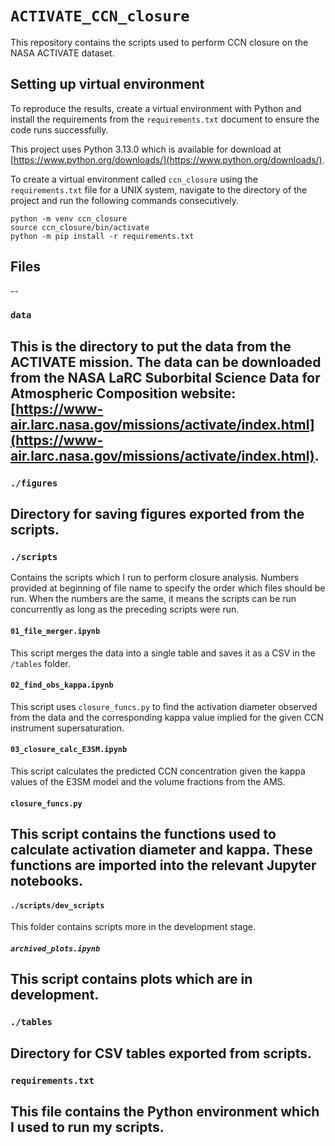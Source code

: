 # `ACTIVATE_CCN_closure`

This repository contains the scripts used to perform CCN closure on the NASA ACTIVATE dataset.

## Setting up virtual environment

To reproduce the results, create a virtual environment with Python and install the requirements from the `requirements.txt` document to ensure the code runs successfully.

This project uses Python 3.13.0 which is available for download at [https://www.python.org/downloads/](https://www.python.org/downloads/).

To create a virtual environment called `ccn_closure` using the `requirements.txt` file for a UNIX system, navigate to the directory of the project and run the following commands consecutively.

```
python -m venv ccn_closure
source ccn_closure/bin/activate
python -m pip install -r requirements.txt
```

## Files
--
### `data`

This is the directory to put the data from the ACTIVATE mission. The data can be downloaded from the NASA LaRC Suborbital Science Data for Atmospheric Composition website: [https://www-air.larc.nasa.gov/missions/activate/index.html](https://www-air.larc.nasa.gov/missions/activate/index.html).
--
### `./figures`

Directory for saving figures exported from the scripts.
--
### `./scripts`

Contains the scripts which I run to perform closure analysis. Numbers provided at beginning of file name to specify the order which files should be run. When the numbers are the same, it means the scripts can be run concurrently as long as the preceding scripts were run.

#### `01_file_merger.ipynb`

This script merges the data into a single table and saves it as a CSV in the `/tables` folder.

#### `02_find_obs_kappa.ipynb`

This script uses `closure_funcs.py` to find the activation diameter observed from the data and the corresponding kappa value implied for the given CCN instrument supersaturation.

#### `03_closure_calc_E3SM.ipynb`

This script calculates the predicted CCN concentration given the kappa values of the E3SM model and the volume fractions from the AMS.

#### `closure_funcs.py`

This script contains the functions used to calculate activation diameter and kappa. These functions are imported into the relevant Jupyter notebooks.
--
#### `./scripts/dev_scripts`

This folder contains scripts more in the development stage.

##### `archived_plots.ipynb`

This script contains plots which are in development.
--
### `./tables`

Directory for CSV tables exported from scripts.
--
### `requirements.txt`

This file contains the Python environment which I used to run my scripts.
--